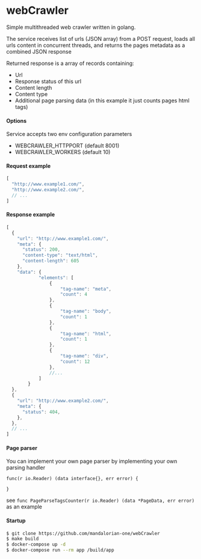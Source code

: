 # webCrawler
Simple multithreaded web crawler written in golang.

The service receives list of urls (JSON array) from a POST request, loads all urls content in concurrent threads, and returns the pages metadata as a combined JSON response 

Returned response is a array of records containing:
 - Url
 - Response status of this url
 - Content length
 - Content type
 - Additional page parsing data (in this example it just counts pages html tags)

#### Options

Service accepts two env configuration parameters 
 - WEBCRAWLER_HTTPPORT (default 8001)
 - WEBCRAWLER_WORKERS (default 10)


#### Request example

```js
[
  "http://www.example1.com/",
  "http://www.example2.com/",
  // ...
]
```

#### Response example

```js
[
  {
    "url": "http://www.example1.com/",
    "meta": {
      "status": 200,
      "content-type": "text/html",
      "content-length": 605
    },
    "data": {
            "elements": [
                {
                    "tag-name": "meta",
                    "count": 4
                },
                {
                    "tag-name": "body",
                    "count": 1
                },
                {
                    "tag-name": "html",
                    "count": 1
                },
                {
                    "tag-name": "div",
                    "count": 12
                },
                //...                
            ]
        }
  },
  {
    "url": "http://www.example2.com/",
    "meta": {
      "status": 404,
    },
  },
  // ...
]
```

#### Page parser

You can implement your own page parser by implementing your own parsing handler
```
func(r io.Reader) (data interface{}, err error) {

}
```
see ``func PageParseTagsCounter(r io.Reader) (data *PageData, err error)`` as an example

#### Startup

```bash
$ git clone https://github.com/mandalorian-one/webCrawler
$ make build
$ docker-compose up -d
$ docker-compose run --rm app /build/app
```
